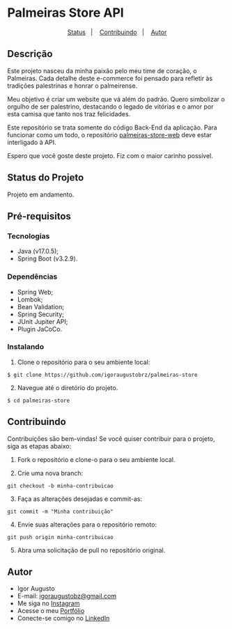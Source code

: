# Palmeiras Store API

<p align="center">
  <a href="#status-do-projeto">Status</a>&nbsp;&nbsp;&nbsp;|&nbsp;&nbsp;&nbsp;
  <a href="#contribuindo">Contribuindo</a>&nbsp;&nbsp;&nbsp;|&nbsp;&nbsp;&nbsp;
  <a href="#autor">Autor</a>
</p>

## Descrição

Este projeto nasceu da minha paixão pelo meu time de coração, o Palmeiras. Cada detalhe deste e-commerce foi pensado para refletir às tradições palestrinas e honrar o palmeirense.

Meu objetivo é criar um website que vá além do padrão. Quero simbolizar o orgulho de ser palestrino, destacando o legado de vitórias e o amor por esta camisa que tanto nos traz felicidades.

Este repositório se trata somente do código Back-End da aplicação. Para funcionar como um todo, o repositório [palmeiras-store-web](https://github.com/igoraugustobrz/palmeiras-store-web) deve estar interligado à API.

Espero que você goste deste projeto. Fiz com o maior carinho possível.

## Status do Projeto

Projeto em andamento.

## Pré-requisitos

### Tecnologias

- Java (v17.0.5);
- Spring Boot (v3.2.9).

### Dependências

- Spring Web;
- Lombok;
- Bean Validation;
- Spring Security;
- JUnit Jupiter API;
- Plugin JaCoCo.

### Instalando

1. Clone o repositório para o seu ambiente local:

```
$ git clone https://github.com/igoraugustobrz/palmeiras-store
```

2. Navegue até o diretório do projeto.

```
$ cd palmeiras-store
```

## Contribuindo

Contribuições são bem-vindas! Se você quiser contribuir para o projeto, siga as etapas abaixo:

1. Fork o repositório e clone-o para o seu ambiente local.

2. Crie uma nova branch:

```
git checkout -b minha-contribuicao
```

3. Faça as alterações desejadas e commit-as:

```
git commit -m "Minha contribuição"
```

4. Envie suas alterações para o repositório remoto:

```
git push origin minha-contribuicao
```

5. Abra uma solicitação de pull no repositório original.

## Autor

- Igor Augusto
- E-mail: igoraugustobz@gmail.com
- Me siga no [Instagram](https://www.instagram.com/iaugusto__/)
- Acesse o meu [Portfólio](https://iaugusto.vercel.app/)
- Conecte-se comigo no [LinkedIn](https://www.linkedin.com/in/igorbrz/)
